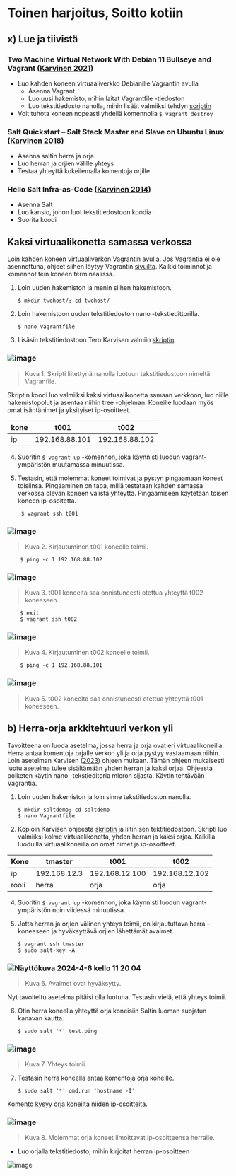 # Toinen harjoitus, Soitto kotiin
## x) Lue ja tiivistä
### Two Machine Virtual Network With Debian 11 Bullseye and Vagrant ([Karvinen 2021](https://terokarvinen.com/2021/two-machine-virtual-network-with-debian-11-bullseye-and-vagrant/))
- Luo kahden koneen virtuaaliverkko Debianille Vagrantin avulla
    - Asenna Vagrant 
    - Luo uusi hakemisto, mihin laitat Vagrantfile -tiedoston
    - Luo tekstitiedosto nanolla, mihin lisäät valmiiksi tehdyn [scriptin](https://terokarvinen.com/2021/two-machine-virtual-network-with-debian-11-bullseye-and-vagrant/#vagrantfile)
- Voit tuhota koneen nopeasti yhdellä komennolla `$ vagrant destroy`

### Salt Quickstart – Salt Stack Master and Slave on Ubuntu Linux ([Karvinen 2018](https://terokarvinen.com/2018/salt-quickstart-salt-stack-master-and-slave-on-ubuntu-linux/?fromSearch=salt%20quickstart%20salt%20stack%20master%20and%20slave%20on%20ubuntu%20linux))
- Asenna saltin herra ja orja
- Luo herran ja orjien välille yhteys
- Testaa yhteyttä kokeilemalla komentoja orjille
  
### Hello Salt Infra-as-Code ([Karvinen 2014](https://terokarvinen.com/2024/hello-salt-infra-as-code/))
- Asenna Salt
- Luo kansio, johon luot tekstitiedostoon koodia
- Suorita koodi

## Kaksi virtuaalikonetta samassa verkossa
Loin kahden koneen virtuaaliverkon Vagrantin avulla. Jos Vagrantia ei ole asennettuna, ohjeet siihen löytyy Vagrantin [sivuilta](https://developer.hashicorp.com/vagrant/install).
Kaikki toiminnot ja komennot tein koneen terminaalissa.
1. Loin uuden hakemiston ja menin siihen hakemistoon.

       $ mkdir twohost/; cd twohost/
2. Loin hakemistoon uuden tekstitiedoston nano -tekstiedittorilla.

       $ nano Vagrantfile
3. Lisäsin tekstitiedostoon Tero Karvisen valmiin [skriptin](https://terokarvinen.com/2021/two-machine-virtual-network-with-debian-11-bullseye-and-vagrant/#vagrantfile).

### ![image](https://github.com/Lambizzzz/infra-as-code/assets/148875838/609eb8de-75cf-43d6-a23b-6262773a3c96)

> Kuva 1. Skripti liitettynä nanolla luotuun tekstitiedostoon nimeltä Vagranfile.

Skriptin koodi luo valmiiksi kaksi virtuaalikonetta samaan verkkoon, luo niille hakemistopolut ja asentaa niihin tree -ohjelman. Koneille luodaan myös omat isäntänimet ja yksityiset ip-osoitteet.

| kone  |t001|t002|
|---|----|----|
|ip|192.168.88.101|192.168.88.102|

4. Suoritin `$ vagrant up` -komennon, joka käynnisti luodun vagrant-ympäristön muutamassa minuutissa.
5. Testasin, että molemmat koneet toimivat ja pystyn pingaamaan koneet toisiinsa. Pingaaminen on tapa, millä testataan kahden samassa verkossa olevan koneen välistä yhteyttä. Pingaamiseen käytetään toisen koneen ip-osoitetta.

        $ vagrant ssh t001
   
### ![image](https://github.com/Lambizzzz/infra-as-code/assets/148875838/446008e6-078b-4179-a715-608f7fb42e5e)

> Kuva 2. Kirjautuminen t001 koneelle toimii.
        
        $ ping -c 1 192.168.88.102
### ![image](https://github.com/Lambizzzz/infra-as-code/assets/148875838/c288d094-9e3e-4901-8d98-3ea3f16f6f3a)

> Kuva 3. t001 koneelta saa onnistuneesti otettua yhteyttä t002 koneeseen.

        $ exit
        $ vagrant ssh t002
        
### ![image](https://github.com/Lambizzzz/infra-as-code/assets/148875838/8a680632-d6c3-4eaa-ae10-d648622b3857)

> Kuva 4. Kirjautuminen t002 koneelle toimii.

        $ ping -c 1 192.168.88.101

### ![image](https://github.com/Lambizzzz/infra-as-code/assets/148875838/65070897-f569-479b-a1ad-880296a5400e)

> Kuva 5. t002 koneelta saa onnistuneesti otettua yhteyttä t001 koneeseen.

## b) Herra-orja arkkitehtuuri verkon yli
Tavoitteena on luoda asetelma, jossa herra ja orja ovat eri virtuaalikoneilla. Herra antaa komentoja orjalle verkon yli ja orja pystyy vastaamaan niihin. Loin asetelman Karvisen ([2023](https://terokarvinen.com/2023/salt-vagrant/)) ohjeen mukaan. Tämän ohjeen mukaisesti luotu asetelma tulee sisältämään yhden herran ja kaksi orjaa. Ohjeesta poiketen käytin nano -tekstieditoria micron sijasta. Käytin tehtävään Vagrantia. 
1. Loin uuden hakemiston ja loin sinne tekstitiedoston nanolla.

       $ mkdir saltdemo; cd saltdemo
       $ nano Vagrantfile   
2. Kopioin Karvisen ohjeesta [skriptin](https://terokarvinen.com/2023/salt-vagrant/#ready-made-vagrantfile-for-three-computers) ja liitin sen tektitiedostoon. Skripti luo valmiiksi kolme virtuaalikonetta, yhden herran ja kaksi orjaa. Kaikilla luoduilla virtuaalikoneilla on omat nimet ja ip-osoitteet.
   
|Kone|tmaster|t001|t002|
|---|-------|----|----|
|ip|192.168.12.3|192.168.12.100|192.168.12.102|
|rooli|herra|orja|orja|

4. Suoritin `$ vagrant up` -komennon, joka käynnisti luodun vagrant-ympäristön noin viidessä minuutissa.
5. Jotta herran ja orjien välinen yhteys toimii, on kirjaututtava herra -koneeseen ja hyväksyttävä orjien lähettämät avaimet.
   
       $ vagrant ssh tmaster
       $ sudo salt-key -A
### ![Näyttökuva 2024-4-6 kello 11 20 04](https://github.com/Lambizzzz/infra-as-code/assets/148875838/ee478200-270d-4bdc-b6b1-3a884bda1ea2)

> Kuva 6. Avaimet ovat hyväksytty.

Nyt tavoiteltu asetelma pitäisi olla luotuna. Testasin vielä, että yhteys toimii.

6. Otin herra koneella yhteyttä orja koneisiin Saltin luoman suojatun kanavan kautta.

       $ sudo salt '*' test.ping
### ![image](https://github.com/Lambizzzz/infra-as-code/assets/148875838/608a4014-80c2-4cf2-924a-75c98d75b3dd)

> Kuva 7. Yhteys toimii.

7. Testasin herra koneella antaa komentoja orja koneille.

       $ sudo salt '*' cmd.run 'hostname -I'
Komento kysyy orja koneilta niiden ip-osoitteita.
### ![image](https://github.com/Lambizzzz/infra-as-code/assets/148875838/926df7d6-c424-47c5-8537-160c064563cd)

> Kuva 8. Molemmat orja koneet ilmoittavat ip-osoitteensa herralle.





- Luo orjalla tekstitiedosto, mihin kirjoitat herran ip-osoitteen
  
![image](https://github.com/Lambizzzz/infra-as-code/assets/148875838/d31fdece-bab7-4172-ac42-0364c8cd1bea)
